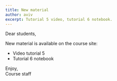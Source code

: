 ```yaml
---
title: New material
author: aviv
excerpt: Tutorial 5 video, tutorial 6 notebook.
---
```


Dear students,

New material is available on the course site:
- Video tutorial 5
- Tutorial 6 notebook

Enjoy,  
Course staff


